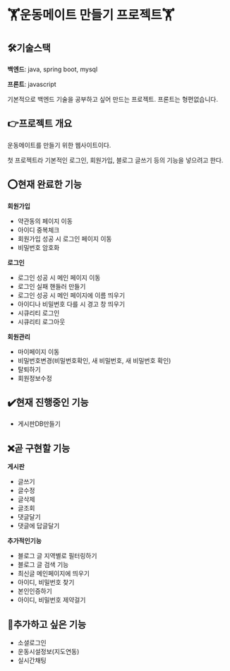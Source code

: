 # :weight_lifting:운동메이트 만들기 프로젝트:weight_lifting:

## :hammer_and_wrench:기술스택

**백엔드**: java, spring boot, mysql

**프론트**: javascript

기본적으로 백엔드 기술을 공부하고 싶어 만드는 프로젝트. 프론트는 형편없습니다.

## :point_right:프로젝트 개요

운동메이트를 만들기 위한 웹사이트이다. 

첫 프로젝트라 기본적인 로그인, 회원가입, 블로그 글쓰기 등의 기능을 넣으려고 한다.

## :o:현재 완료한 기능

**회원가입**
- 약관동의 페이지 이동
- 아이디 중복체크
- 회원가입 성공 시 로그인 페이지 이동
- 비밀번호 암호화

**로그인**
- 로그인 성공 시 메인 페이지 이동
- 로그인 실패 핸들러 만들기
- 로그인 성공 시 메인 페이지에 이름 띄우기
- 아이디나 비밀번호 다를 시 경고 창 띄우기
- 시큐리티 로그인
- 시큐리티 로그아웃

**회원관리**
- 마이페이지 이동
- 비밀번호변경(비밀번호확인, 새 비밀번호, 새 비밀번호 확인)
- 탈퇴하기
- 회원정보수정

## :heavy_check_mark:현재 진행중인 기능

- 게시판DB만들기

## :x:곧 구현할 기능

**게시판**

- 글쓰기
- 글수정
- 글삭제
- 글조회
- 댓글달기
- 댓글에 답글달기

**추가적인기능**

- 블로그 글 지역별로 필터링하기
- 블로그 글 검색 기능
- 최신글 메인페이지에 띄우기
- 아이디, 비밀번호 찾기
- 본인인증하기
- 아이디, 비밀번호 제약걸기

## 	:triangular_flag_on_post:추가하고 싶은 기능

- 소셜로그인
- 운동시설정보(지도연동)
- 실시간채팅

